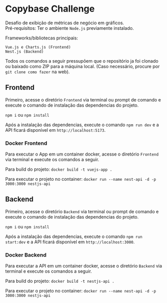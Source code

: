 # Copybase Challenge

Desafio de exibição de métricas de negócio em gráficos.  
Pré-requisitos: Ter o ambiente ```Node.js``` previamente instalado.  

Frameworks/bibliotecas principais:

```Vue.js e Charts.js (Frontend)```    
```Nest.js (Backend)```  

Todos os comandos a seguir pressupõem que o repositório ja foi clonado ou baixado como ZIP para a máquina local. (Caso necessário, procure por ```git clone como fazer``` na web).

## Frontend

Primeiro, acesse o diretório ```Frontend``` via terminal ou prompt de comando e execute o comando de instalação das dependencias do projeto.

```npm i``` ou ```npm install```

Após a instalação das dependencias, execute o comando ```npm run dev``` e a API ficará disponível em ```http://localhost:5173```.

### Docker Frontend

Para executar o App em um container docker, acesse o diretório ```Frontend``` via terminal e execute os comandos a seguir.

Para build do projeto: ```docker build -t vuejs-app .```

Para executar o projeto no container: ```docker run --name nest-api -d -p 3000:3000 nestjs-api```

## Backend

Primeiro, acesse o diretório ```Backend``` via terminal ou prompt de comando e execute o comando de instalação das dependencias do projeto.

```npm i``` ou ```npm install```

Após a instalação das dependencias, execute o comando ```npm run start:dev``` e a API ficará disponível em ```http://localhost:3000```.

### Docker Backend

Para executar a API em um container docker, acesse o diretório ```Backend``` via terminal e execute os comandos a seguir.

Para build do projeto: ```docker build -t nestjs-api .```

Para executar o projeto no container: ```docker run --name nest-api -d -p 3000:3000 nestjs-api```